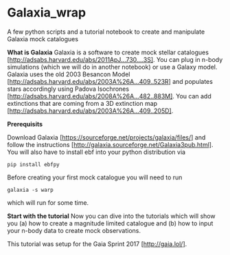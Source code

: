 # Galaxia_wrap
A few python scripts and a tutorial notebook to create and manipulate Galaxia mock catalogues


**What is Galaxia**
Galaxia is a software to create mock stellar catalogues [http://adsabs.harvard.edu/abs/2011ApJ...730....3S]. You can plug in n-body simulations (which we will do in another notebook) or use a Galaxy model. Galaxia uses the old 2003 Besancon Model [http://adsabs.harvard.edu/abs/2003A%26A...409..523R] and populates stars accordingly using Padova Isochrones [http://adsabs.harvard.edu/abs/2008A%26A...482..883M]. You can add extinctions that are coming from a 3D extinction map [http://adsabs.harvard.edu/abs/2003A%26A...409..205D].

**Prerequisits**

Download Galaxia [https://sourceforge.net/projects/galaxia/files/] and follow the instructions [http://galaxia.sourceforge.net/Galaxia3pub.html]. You will also have to install ebf into your python distribution via

```
pip install ebfpy
```

Before creating your first mock catalogue you will need to run

```
galaxia -s warp
```
which will run for some time.

**Start with the tutorial**
Now you can dive into the tutorials which will show you (a) how to create a magnitude limited catalogue and (b) how to input your n-body data to create mock observations.

This tutorial was setup for the Gaia Sprint 2017 [http://gaia.lol/].
